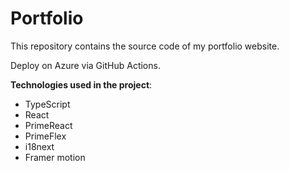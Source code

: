 # Portfolio

This repository contains the source code of my portfolio website.

Deploy on Azure via GitHub Actions.

**Technologies used in the project**:
- TypeScript
- React
- PrimeReact
- PrimeFlex
- i18next
- Framer motion

